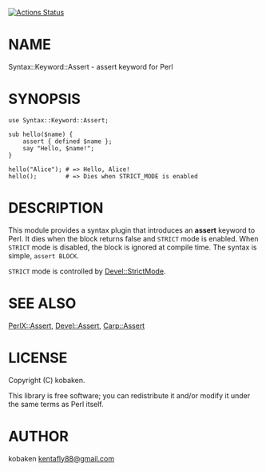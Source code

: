 [![Actions Status](https://github.com/kfly8/Syntax-Keyword-Assert/actions/workflows/test.yml/badge.svg)](https://github.com/kfly8/Syntax-Keyword-Assert/actions)
# NAME

Syntax::Keyword::Assert - assert keyword for Perl

# SYNOPSIS

    use Syntax::Keyword::Assert;

    sub hello($name) {
        assert { defined $name };
        say "Hello, $name!";
    }

    hello("Alice"); # => Hello, Alice!
    hello();        # => Dies when STRICT_MODE is enabled

# DESCRIPTION

This module provides a syntax plugin that introduces an **assert** keyword to Perl.
It dies when the block returns false and `STRICT` mode is enabled. When `STRICT` mode is disabled, the block is ignored at compile time. The syntax is simple, `assert BLOCK`.

`STRICT` mode is controlled by [Devel::StrictMode](https://metacpan.org/pod/Devel%3A%3AStrictMode).

# SEE ALSO

[PerlX::Assert](https://metacpan.org/pod/PerlX%3A%3AAssert), [Devel::Assert](https://metacpan.org/pod/Devel%3A%3AAssert), [Carp::Assert](https://metacpan.org/pod/Carp%3A%3AAssert)

# LICENSE

Copyright (C) kobaken.

This library is free software; you can redistribute it and/or modify
it under the same terms as Perl itself.

# AUTHOR

kobaken <kentafly88@gmail.com>
